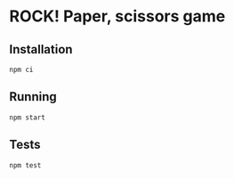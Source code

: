 # ROCK! Paper, scissors game

## Installation

`npm ci`

## Running

`npm start`

## Tests

`npm test`
